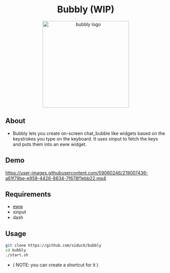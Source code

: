 <div align="center">
 
# Bubbly (WIP)

 <img src="https://user-images.githubusercontent.com/59060246/219005943-7ae41569-6a29-4585-8dfd-f8016dcf8fd4.svg" width="270" alt="bubbly logo">
 
</div>

## About 

- Bubbly lets you create on-screen chat_bubble like widgets based on the keystrokes you type on the keyboard. It uses xinput to fetch the keys and puts them into an eww widget.

## Demo 

https://user-images.githubusercontent.com/59060246/219007436-a61f79be-e958-4426-8834-7f678f1ebb22.mp4

## Requirements 

- [eww](https://github.com/elkowar/eww)
- xinput
- dash

## Usage

```zsh
git clone https://github.com/siduck/bubbly
cd bubbly
./start.sh
```

- ( NOTE: you can create a shortcut for it )

